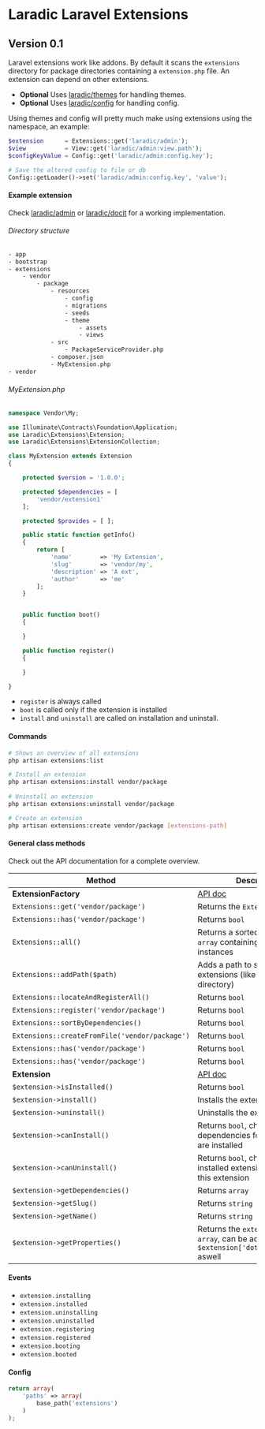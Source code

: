 Laradic Laravel Extensions
===============================

## Version 0.1

Laravel extensions work like addons. By default it scans the `extensions` directory for package directories containing a `extension.php` file.
An extension can depend on other extensions. 
  
- **Optional** Uses [laradic/themes](https://github.com/laradic/themes) for handling themes.
- **Optional** Uses [laradic/config](https://github.com/laradic/config) for handling config.

Using themes and config will pretty much make using extensions using the namespace, an example:

```php
$extension      = Extensions::get('laradic/admin');
$view           = View::get('laradic/admin:view.path');
$configKeyValue = Config::get('laradic/admin:config.key');

# Save the altered config to file or db
Config::getLoader()->set('laradic/admin:config.key', 'value');

```

#### Example extension
Check [laradic/admin](https://github.com/laradic/admin) or [laradic/docit](https://github.com/laradic/docit) for a working implementation.
  
###### Directory structure
```xml
- app
- bootstrap
- extensions
    - vendor
        - package
            - resources
                - config
                - migrations
                - seeds
                - theme
                    - assets
                    - views
            - src
                - PackageServiceProvider.php
            - composer.json
            - MyExtension.php
- vendor
```

###### MyExtension.php
```php
namespace Vendor\My;

use Illuminate\Contracts\Foundation\Application;
use Laradic\Extensions\Extension;
use Laradic\Extensions\ExtensionCollection;

class MyExtension extends Extension
{

    protected $version = '1.0.0';

    protected $dependencies = [
        'vendor/extension1'
    ];

    protected $provides = [ ];

    public static function getInfo()
    {
        return [
            'name'        => 'My Extension',
            'slug'        => 'vendor/my',
            'description' => 'A ext',
            'author'      => 'me'
        ];
    }


    public function boot()
    {

    }

    public function register()
    {

    }

}
```
  
- `register` is always called
- `boot` is called only if the extension is installed
- `install` and `uninstall` are called on installation and uninstall.


#### Commands
```sh
# Shows an overview of all extensions
php artisan extensions:list 

# Install an extension
php artisan extensions:install vendor/package
 
# Uninstall an extension
php artisan extensions:uninstall vendor/package 

# Create an extension
php artisan extensions:create vendor/package [extensions-path] 
```

#### General class methods
Check out the API documentation for a complete overview.
  
| Method | Description |
|--------|-------------|
| **ExtensionFactory** | [API doc](http://doc.no.nl) |
| `Extensions::get('vendor/package')` | Returns the `Extension` instance |
| `Extensions::has('vendor/package')` | Returns `bool` |
| `Extensions::all()` | Returns a sorted by dependency `array` containing `Extension` instances |
| `Extensions::addPath($path)` | Adds a path to search for extensions (like the `extensions` directory) |
| `Extensions::locateAndRegisterAll()` | Returns `bool` |
| `Extensions::register('vendor/package')` | Returns `bool` |
| `Extensions::sortByDependencies()` | Returns `bool` |
| `Extensions::createFromFile('vendor/package')` | Returns `bool` |
| `Extensions::has('vendor/package')` | Returns `bool` |
| `Extensions::has('vendor/package')` | Returns `bool` |
| **Extension** | [API doc](http://doc.no.nl) |
| `$extension->isInstalled()` | Returns `bool` |
| `$extension->install()` | Installs the extension |
| `$extension->uninstall()` | Uninstalls the extension |
| `$extension->canInstall()` | Returns `bool`, checks if the dependencies for this extension are installed |
| `$extension->canUninstall()` | Returns `bool`, checks if other installed extensions depend on this extension |
| `$extension->getDependencies()` | Returns `array` |
| `$extension->getSlug()` | Returns `string` |
| `$extension->getName()` | Returns `string` |
| `$extension->getProperties()` | Returns the `extension.php` `array`, can be accessed using `$extension['dot.notation.key']` aswell |

#### Events
- `extension.installing`
- `extension.installed`
- `extension.uninstalling`
- `extension.uninstalled`
- `extension.registering`
- `extension.registered`
- `extension.booting`
- `extension.booted`

#### Config
```php
return array(
    'paths' => array(
        base_path('extensions')
    )
);
```
